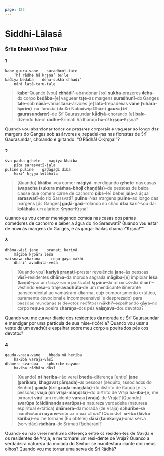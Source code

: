 ```yaml
---
page: 122
---
```


# Siddhi-Lālasā

### Śrīla Bhakti Vinod Ṭhākur

#### 1

    kabe gaura-vane    suradhunī-taṭe
        ‘hā rādhe hā kṛṣṇa’ ba’le
    kā̐diyā beḍāba    deha-sukha chhāḍi’
        nānā latā-taru-tale

> **kabe**–Quando [vou] **chhāḍi’**–abandonar [os] **sukha**–prazeres **deha**–do corpo **beḍāba**–[e] vaguear **taṭe**–às margens **suradhunī**–do Ganges **tale**–sob **nānā**–várias **taru**–árvores [e] **latā**–trepadeiras **vane (vihāra-kṣetre)**–na floresta (de Śrī Nabadwīp Dhām) **gaura (śrī gaurasundarer)**–de Śrī Gaurasundar **kā̐diyā**–chorando [e] **bale**–dizendo **hā**–ó! **rādhe**–Śrīmatī Rādhārāṇī **hā**–ó! **kṛṣṇa**–Kṛṣṇa?

Quando vou abandonar todos os prazeres corporais e vaguear ao longo das margens do Ganges sob as árvores e trepadei-ras nas florestas de Śrī Gaurasundar, chorando e gritando: “Ó Rādhā! Ó Kṛṣṇa!”?

#### 2

    śva-pacha-gṛhete    māgiyā khāiba
        piba sarasvatī-jala
    puline puline    gaḍāgaḍi diba
        kari’ kṛṣṇa-kolāhala

> [Quando] **khāiba**–vou comer **māgiyā**–mendigando **gṛhete**–nas casas **śvapacha (kukura māṁsa-bhojī chaṇḍāla)**–de pessoas de baixa classe que comem carne de cachorro **piba**–[e] beber **jala**–a água **saraswatī**–do rio Sarasvatī? **puline**–Nas margens **puline**–ao longo das margens [do Ganges] **gaḍā-gaḍi**–rolando no chão **diba kari’**–vou dar **kolāhala**–um alarido: **Kṛṣṇa**–Kṛṣṇa!

Quando eu vou comer mendigando comida nas casas dos párias comedores de cachorro e beber a água do rio Saraswatī? Quando vou estar de novo às margens do Ganges, e às garga-lhadas chamar:“Kṛṣṇa!”?

#### 3

    dhāma-vāsī jane    praṇati kariyā
        māgiba kṛpāra leśa
    vaiṣṇava-charaṇa-    reṇu gāya mākhi
        dhari’ avadhūta-veśa

> [Quando vou] **kariyā praṇati**–prestar reverência **jane**–às pessoas **vāsī**–residentes **dhāma**–da morada sagrada **māgiba**–[e] implorar **leśa (kaṇā)**–por um traço (uma partícula) **kṛpāra**–da misericórdia **dhari’**–vestindo **veśa**–o traje **avadhūta**–de um mendicante itinerante transcendental ao varṇāśram-dharma, cujo comportamento extático, puramente devocional e incompreensível (e desprezado) para pessoas mundanas (e devotos neófitos) **mākhi’**–espalhando **gāya**–no corpo **reṇu**–a poeira **charaṇa**–dos pés **vaiṣṇava**–dos devotos?

Quando vou me curvar diante dos residentes da morada de Śrī Gaurasundar e mendigar por uma partícula de sua mise-ricórdia? Quando vou usar a veste de um avadhūt e espalhar sobre meu corpo a poeira dos pés dos devotos?

#### 4

    gauḍa-vraja-vane    bheda nā heriba
        ha-iba varaja-vāsī
    dhāmera svarūpa    sphuribe nayane
        ha-iba rādhāra dāsī

> [Quando] **nā heriba**–não verei **bheda**–diferença [entre] **jane (parikara, bhagavat pārṣada)**–as pessoas (séquito, associados do Senhor) **gauḍa (śrī-gauḍa-maṇḍala)**–do distrito de Gauḍa [e as pessoas] **vraja (śrī vraja-maṇḍala)**–do distrito de Vraja **ha-iba**–[e] me tornarei **vāsī**–um residente **varaja (vraja)**–de Vraja? [Quando] **svarūpa (chidānanda svarūpa)**–a natureza verdadeira (natureza espiritual extática) **dhāmera**–da morada (de Vraja) **sphuribe**–se manifestará **nayane**–ante os meus olhos? [Quando] **ha-iba (lābha kariba)**–eu me tornarei (Eu obterei) **dāsī (kaiṅkarya)**–uma serva (servidão) **rādhāra**–de Śrīmatī Rādhārāṇi?

Quando eu não verei nenhuma diferença entre os residen-tes de Gauḍa e os residentes de Vraja, e me tornarei um resi-dente de Vraja? Quando a verdadeira natureza da morada do Senhor se manifestará diante dos meus olhos? Quando vou me tornar uma serva de Śrī Rādhā?

